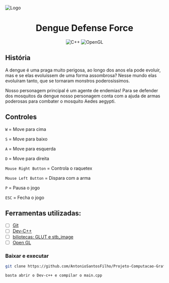 ![Logo](https://raw.githubusercontent.com/AntonioSantosFilho/Projeto-Computacao-Grafica/main/capa_repo.png)

<div align="center">

#  Dengue Defense Force



![C++](https://img.shields.io/badge/C++-%23000?style=for-the-badge&logo=cplusplusbuilder)
![OpenGL](https://img.shields.io/badge/OpenGL-%23000?style=for-the-badge&logo=opengl)

</div>

## História
A dengue é uma praga muito perigosa, ao longo dos anos ela pode evoluir, mas e se elas evoluíssem de uma forma assombrosa? Nesse mundo elas evoluíram tanto, que se tornaram monstros poderosíssimos.

Nosso personagem principal é um agente de endemias! Para se defender dos mosquitos da dengue nosso personagem conta com a ajuda de armas poderosas para combater o mosquito Aedes aegypti. 

## Controles

 `W`  = Move para cima

 `S`  = Move para baixo

 `A`  = Move para esquerda

 `D`  = Move para direita

 `Mouse Right Button`  = Controla o raquetex

 `Mouse Left Button`  = Dispara com a arma

 `P`  = Pausa o jogo

 `ESC`  = Fecha o jogo



##  Ferramentas utilizadas:

- [ ] [Git](https://git-scm.com/downloads)
- [ ] [Dev-C++](https://www.bloodshed.net/) 
- [ ] [biliotecas: GLUT e stb_image ](https://www.opengl.org/resources/libraries/glut/glut_downloads.php) 
- [ ] [Open GL ](https://opengl.org/) 

###  Baixar e executar

```bash
git clone https://github.com/AntonioSantosFilho/Projeto-Computacao-Grafica.git
```

```bash
basta abrir o Dev-c++ e compilar o main.cpp
```



